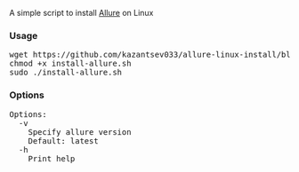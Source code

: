 A simple script to install [Allure](https://github.com/allure-framework/allure2) on Linux
### Usage
<pre>
wget https://github.com/kazantsev033/allure-linux-install/blob/master/install-allure.sh
chmod +x install-allure.sh
sudo ./install-allure.sh
</pre>

### Options
<pre>
Options:
  -v
    Specify allure version  
    Default: latest
  -h
    Print help
</pre>